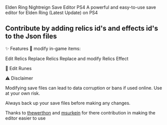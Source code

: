 Elden Ring Nightreign Save Editor PS4
A powerful and easy-to-use save editor for Elden Ring (Latest Update) on PS4 

## Contribute by adding relics id's and effects id's to the Json files

✨ Features
🔧 modify in-game items:

Edit Relics
Replace Relics
Replace and modify Relics Effect

💎 Edit Runes

⚠️ Disclaimer

Modifying save files can lead to data corruption or bans if used online. Use at your own risk.

Always back up your save files before making any changes.


Thanks to [thewerthon](https://github.com/thewerthon) and [msurkein](https://github.com/msurkein) for there contribution in making the editor easier to use
